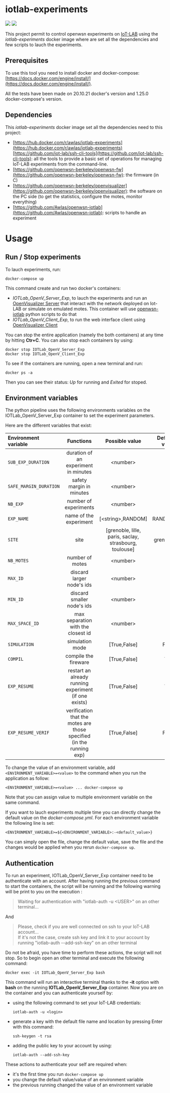 # iotlab-experiments

![](https://img.shields.io/badge/docker-20.10.21-green)
![](https://img.shields.io/badge/docker_compose-1.25.0-green)

This project permit to control openwsn experiments on [IoT-LAB](https://www.iot-lab.info/) using the *iotlab-experiments* docker image where are set all the dependencies and few scripts to lauch the experiments.

## Prerequisites

To use this tool you need to install docker and docker-compose: [https://docs.docker.com/engine/install/](https://docs.docker.com/engine/install/).

All the tests have been made on 20.10.21 docker's version and 1.25.0 docker-compose's version.

## Dependencies

This *iotlab-experiments* docker image set all the dependencies need to this project:

- [https://hub.docker.com/r/awlas/iotlab-experiments](https://hub.docker.com/r/awlas/iotlab-experiments) [https://github.com/iot-lab/ssh-cli-tools](https://github.com/iot-lab/ssh-cli-tools): all the tools to provide a basic set of operations for managing IoT-LAB experiments from the command-line.
- [https://github.com/openwsn-berkeley/openwsn-fw](https://github.com/openwsn-berkeley/openwsn-fw): the firmware (in C)
- [https://github.com/openwsn-berkeley/openvisualizer](https://github.com/openwsn-berkeley/openvisualizer): the software on the PC side (to get the statistics, configure the motes, monitor everything)
-  [https://github.com/Awlas/openwsn-iotlab](https://github.com/Awlas/openwsn-iotlab): scripts to handle an experiment

# Usage

## Run / Stop experiments

To lauch experiments, run:
```
docker-compose up 
```

This command create and run two docker's containers:
- *IOTLab_OpenV_Server_Exp*, to lauch the experiments and run an [OpenVisualizer Server](https://github.com/openwsn-berkeley/openvisualizer) that interact with the network deployed on Iot-LAB or simulate on emulated motes. This container will use [openwsn-iotlab](https://github.com/ftheoleyre/openwsn-iotlab.git) python scripts to do that
- *IOTLab_OpenV_Client_Exp*, to run the web interface client using [OpenVisualizer Client](https://github.com/openwsn-berkeley/openvisualizer)

You can stop the entire application (namely the both containers) at any time by hitting **Ctr+C**. You can also stop each containers by using:
```
docker stop IOTLab_OpenV_Server_Exp
docker stop IOTLab_OpenV_Client_Exp
```

To see if the containers are running, open a new terminal and run:
```
docker ps -a
```
Then you can see their status: *Up* for running and *Exited* for stoped.

## Environment variables

The python pipeline uses the following environments variables on the IOTLab_OpenV_Server_Exp container to set the experiment parameters.

Here are the different variables that exist:

| Environment variable    | Functions     | Possible value  | Default value |
|:----------|:-------------:|:------------:|--------------:|
|`SUB_EXP_DURATION`|duration of an experiment in minutes|\<number\>|60|
|`SAFE_MARGIN_DURATION`|safety margin in minutes|\<number\>|30|
|`NB_EXP`|number of experiments|\<number\>|5|
|`EXP_NAME`|name of the experiment|[\<string\>,RANDOM]|RANDOM|
|`SITE`|site|[grenoble, lille, paris, saclay, strasbourg, toulouse]|grenoble|
|`NB_MOTES`|number of motes|\<number\>|12|
|`MAX_ID`|discard larger node's ids|\<number\>|289|
|`MIN_ID`|discard smaller node's ids|\<number\>|70|
|`MAX_SPACE_ID`|max separation with the closest id|\<number\>|9|
|`SIMULATION`|simulation mode|[True,False]|False|
|`COMPIL`|compile the fireware|[True,False]|True|
|`EXP_RESUME`|restart an already running experiment (if one exists)|[True,False]|True|
|`EXP_RESUME_VERIF`|verification that the motes are those specified (in the running exp)|[True,False]|False|

To change the value of an environment variable, add `<ENVIRONMENT_VARIABLE>=<value>` to the command when you run the application as follow:
```
<ENVIRONMENT_VARIABLE>=<value> ... docker-compose up
```
Note that you can assign value to multiple environment variable on the same command.

If you want to lauch experiments multiple time you can directly change the default value on the *docker-compose.yml*. For each environment variable the following line is set:
```
<ENVIRONMENT_VARIABLE>=${<ENVIRONMENT_VARIABLE>:-<default_value>}
```
You can simply open the file, change the default value, save the file and the changes would be applied when you rerun `docker-compose up`.

## Authentication

To run an experiment, IOTLab_OpenV_Server_Exp container need to be authenticate with an account. After having running the previous command to start the containers, the script will be running and the following warning will be print to you on the execution :

> Waiting for authentication with "iotlab-auth -u \<USER\>" on an other terminal...

And

> Please, check if you are well connected on ssh to your IoT-LAB account...\
> If it's not the case, create ssh key and link it to your account by running "iotlab-auth --add-ssh-key" on an other terminal

Do not be afraid, you have time to perform these actions, the script will not stop.
So to begin open an other terminal and execute the following command:

```
docker exec -it IOTLab_OpenV_Server_Exp bash
```
This command will run an interactive terminal thanks to the **-it** option with **bash** on the running **IOTLab_OpenV_Server_Exp** container. Now you are on the container and you can authenticate yourself by:
- using the following command to set your IoT-LAB credentials:
    ```
    iotlab-auth -u <login>
    ```
- generate a key with the default file name and location by pressing Enter with this command:
    ```
    ssh-keygen -t rsa
    ```
- adding the public key to your account by using:
    ```
    iotlab-auth --add-ssh-key
    ```

These actions to authenticate your self are required when:
- it's the first time you run `docker-compose up`
- you change the default value/value of an environment variable
- the previous running changed the value of an environment variable

